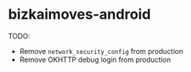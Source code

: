 # bizkaimoves-android

TODO:
- Remove `network_security_config` from production
- Remove OKHTTP debug login from production

